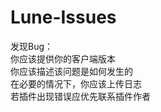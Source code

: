 # Lune-Issues
发现Bug：<br>
  你应该提供你的客户端版本<br>
  你应该描述该问题是如何发生的<br>
  在必要的情况下，你应该上传日志<br>
  若插件出现错误应优先联系插件作者<br>
